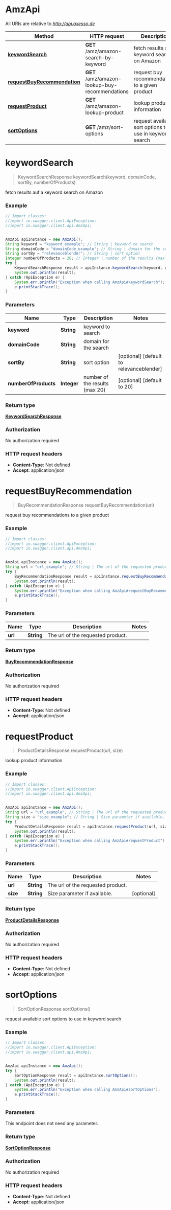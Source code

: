 # AmzApi

All URIs are relative to *http://api.axesso.de*

Method | HTTP request | Description
------------- | ------------- | -------------
[**keywordSearch**](AmzApi.md#keywordSearch) | **GET** /amz/amazon-search-by-keyword | fetch results auf a keyword search on Amazon
[**requestBuyRecommendation**](AmzApi.md#requestBuyRecommendation) | **GET** /amz/amazon-lookup-buy-recommendations | request buy recommendations to a given product
[**requestProduct**](AmzApi.md#requestProduct) | **GET** /amz/amazon-lookup-product | lookup product information
[**sortOptions**](AmzApi.md#sortOptions) | **GET** /amz/sort-options | request available sort options to use in keyword search


<a name="keywordSearch"></a>
# **keywordSearch**
> KeywordSearchResponse keywordSearch(keyword, domainCode, sortBy, numberOfProducts)

fetch results auf a keyword search on Amazon



### Example
```java
// Import classes:
//import io.swagger.client.ApiException;
//import io.swagger.client.api.AmzApi;


AmzApi apiInstance = new AmzApi();
String keyword = "keyword_example"; // String | keyword to search
String domainCode = "domainCode_example"; // String | domain for the search
String sortBy = "relevanceblender"; // String | sort option
Integer numberOfProducts = 20; // Integer | number of the results (max 20)
try {
    KeywordSearchResponse result = apiInstance.keywordSearch(keyword, domainCode, sortBy, numberOfProducts);
    System.out.println(result);
} catch (ApiException e) {
    System.err.println("Exception when calling AmzApi#keywordSearch");
    e.printStackTrace();
}
```

### Parameters

Name | Type | Description  | Notes
------------- | ------------- | ------------- | -------------
 **keyword** | **String**| keyword to search |
 **domainCode** | **String**| domain for the search |
 **sortBy** | **String**| sort option | [optional] [default to relevanceblender]
 **numberOfProducts** | **Integer**| number of the results (max 20) | [optional] [default to 20]

### Return type

[**KeywordSearchResponse**](KeywordSearchResponse.md)

### Authorization

No authorization required

### HTTP request headers

 - **Content-Type**: Not defined
 - **Accept**: application/json

<a name="requestBuyRecommendation"></a>
# **requestBuyRecommendation**
> BuyRecommendationResponse requestBuyRecommendation(url)

request buy recommendations to a given product



### Example
```java
// Import classes:
//import io.swagger.client.ApiException;
//import io.swagger.client.api.AmzApi;


AmzApi apiInstance = new AmzApi();
String url = "url_example"; // String | The url of the requested product.
try {
    BuyRecommendationResponse result = apiInstance.requestBuyRecommendation(url);
    System.out.println(result);
} catch (ApiException e) {
    System.err.println("Exception when calling AmzApi#requestBuyRecommendation");
    e.printStackTrace();
}
```

### Parameters

Name | Type | Description  | Notes
------------- | ------------- | ------------- | -------------
 **url** | **String**| The url of the requested product. |

### Return type

[**BuyRecommendationResponse**](BuyRecommendationResponse.md)

### Authorization

No authorization required

### HTTP request headers

 - **Content-Type**: Not defined
 - **Accept**: application/json

<a name="requestProduct"></a>
# **requestProduct**
> ProductDetailsResponse requestProduct(url, size)

lookup product information



### Example
```java
// Import classes:
//import io.swagger.client.ApiException;
//import io.swagger.client.api.AmzApi;


AmzApi apiInstance = new AmzApi();
String url = "url_example"; // String | The url of the requested product.
String size = "size_example"; // String | Size parameter if available.
try {
    ProductDetailsResponse result = apiInstance.requestProduct(url, size);
    System.out.println(result);
} catch (ApiException e) {
    System.err.println("Exception when calling AmzApi#requestProduct");
    e.printStackTrace();
}
```

### Parameters

Name | Type | Description  | Notes
------------- | ------------- | ------------- | -------------
 **url** | **String**| The url of the requested product. |
 **size** | **String**| Size parameter if available. | [optional]

### Return type

[**ProductDetailsResponse**](ProductDetailsResponse.md)

### Authorization

No authorization required

### HTTP request headers

 - **Content-Type**: Not defined
 - **Accept**: application/json

<a name="sortOptions"></a>
# **sortOptions**
> SortOptionResponse sortOptions()

request available sort options to use in keyword search



### Example
```java
// Import classes:
//import io.swagger.client.ApiException;
//import io.swagger.client.api.AmzApi;


AmzApi apiInstance = new AmzApi();
try {
    SortOptionResponse result = apiInstance.sortOptions();
    System.out.println(result);
} catch (ApiException e) {
    System.err.println("Exception when calling AmzApi#sortOptions");
    e.printStackTrace();
}
```

### Parameters
This endpoint does not need any parameter.

### Return type

[**SortOptionResponse**](SortOptionResponse.md)

### Authorization

No authorization required

### HTTP request headers

 - **Content-Type**: Not defined
 - **Accept**: application/json

